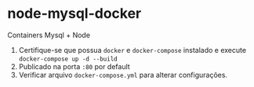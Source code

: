 # node-mysql-docker
Containers Mysql + Node

1. Certifique-se que possua `docker` e `docker-compose` instalado e execute `docker-compose up -d --build`
2. Publicado na porta `:80` por default
3. Verificar arquivo `docker-compose.yml` para alterar configurações.